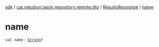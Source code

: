 [sdk](../../index.md) / [cat.rokubun.jason.repository.remote.dto](../index.md) / [ResultsResponse](index.md) / [name](./name.md)

# name

`val name: `[`String`](https://kotlinlang.org/api/latest/jvm/stdlib/kotlin/-string/index.html)`?`